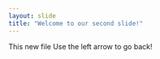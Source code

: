 ```yaml
---
layout: slide
title: "Welcome to our second slide!"
---
```

This new file
Use the left arrow to go back!
